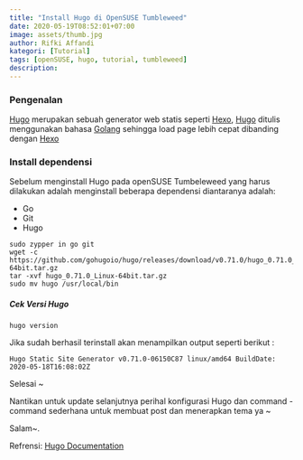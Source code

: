 ```yaml
---
title: "Install Hugo di OpenSUSE Tumbleweed"
date: 2020-05-19T08:52:01+07:00
image: assets/thumb.jpg
author: Rifki Affandi
kategori: [Tutorial]
tags: [openSUSE, hugo, tutorial, tumbleweed]
description: 
---
```

### Pengenalan
[Hugo](https://gohugo.io) merupakan sebuah generator web statis seperti [Hexo](https://hexo.io/), [Hugo](https://gohugo.io) ditulis menggunakan bahasa [Golang](https://golang.org/) sehingga load page lebih cepat dibanding dengan [Hexo](https://hexo.io)
### Install dependensi
Sebelum menginstall Hugo pada openSUSE Tumbeleweed yang harus dilakukan adalah menginstall beberapa dependensi diantaranya adalah: 
- Go
- Git
- Hugo<br/> 
```
sudo zypper in go git
wget -c https://github.com/gohugoio/hugo/releases/download/v0.71.0/hugo_0.71.0_Linux-64bit.tar.gz 
tar -xvf hugo_0.71.0_Linux-64bit.tar.gz 
sudo mv hugo /usr/local/bin
```
##### Cek Versi Hugo 
```
hugo version
```
Jika sudah berhasil terinstall akan menampilkan output seperti berikut : 
````
Hugo Static Site Generator v0.71.0-06150C87 linux/amd64 BuildDate: 2020-05-18T16:08:02Z
````

Selesai ~ 

Nantikan untuk update selanjutnya perihal konfigurasi Hugo dan command - command sederhana untuk membuat post dan menerapkan tema ya ~

Salam~.

Refrensi: 
[Hugo Documentation](https://gohugo.io/getting-started/quick-start/)